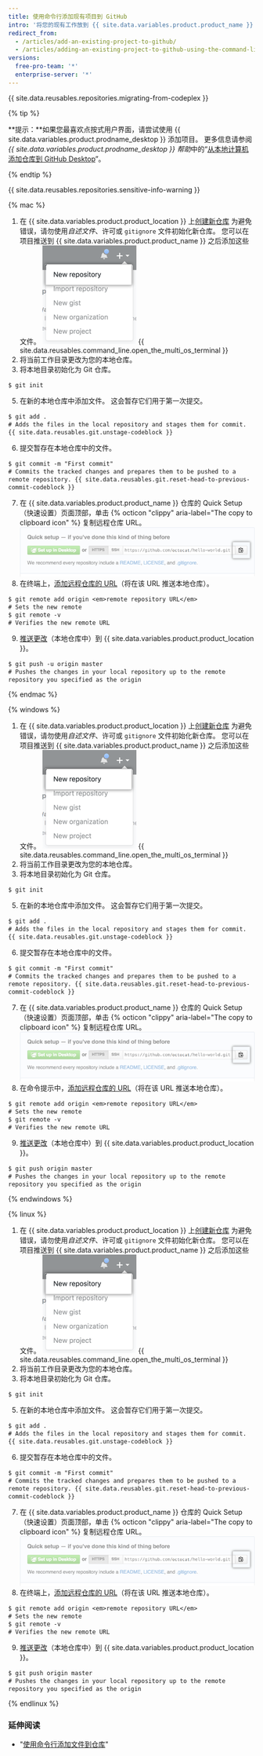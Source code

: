 ```yaml
---
title: 使用命令行添加现有项目到 GitHub
intro: '将您的现有工作放到 {{ site.data.variables.product.product_name }} 上可通过许多很好的方式共享和协作。'
redirect_from:
  - /articles/add-an-existing-project-to-github/
  - /articles/adding-an-existing-project-to-github-using-the-command-line
versions:
  free-pro-team: '*'
  enterprise-server: '*'
---
```


{{ site.data.reusables.repositories.migrating-from-codeplex }}

{% tip %}

**提示：**如果您最喜欢点按式用户界面，请尝试使用 {{ site.data.variables.product.prodname_desktop }} 添加项目。 更多信息请参阅 *{{ site.data.variables.product.prodname_desktop }} 帮助*中的“[从本地计算机添加仓库到 GitHub Desktop](/desktop/guides/contributing-to-projects/adding-a-repository-from-your-local-computer-to-github-desktop)”。

{% endtip %}

{{ site.data.reusables.repositories.sensitive-info-warning }}

{% mac %}

1. 在 {{ site.data.variables.product.product_location }} 上[创建新仓库](/articles/creating-a-new-repository) 为避免错误，请勿使用*自述文件*、许可或 `gitignore` 文件初始化新仓库。 您可以在项目推送到 {{ site.data.variables.product.product_name }} 之后添加这些文件。 ![创建新仓库下拉列表](/assets/images/help/repository/repo-create.png)
{{ site.data.reusables.command_line.open_the_multi_os_terminal }}
3. 将当前工作目录更改为您的本地仓库。
4. 将本地目录初始化为 Git 仓库。
  ```shell
  $ git init
  ```
5. 在新的本地仓库中添加文件。 这会暂存它们用于第一次提交。
  ```shell
  $ git add .
  # Adds the files in the local repository and stages them for commit. {{ site.data.reusables.git.unstage-codeblock }}
  ```
6. 提交暂存在本地仓库中的文件。
  ```shell
  $ git commit -m "First commit"
  # Commits the tracked changes and prepares them to be pushed to a remote repository. {{ site.data.reusables.git.reset-head-to-previous-commit-codeblock }}
  ```
7. 在 {{ site.data.variables.product.product_name }} 仓库的 Quick Setup（快速设置）页面顶部，单击 {% octicon "clippy" aria-label="The copy to clipboard icon" %} 复制远程仓库 URL。 ![创建远程仓库 URL 字段](/assets/images/help/repository/copy-remote-repository-url-quick-setup.png)
8. 在终端上，[添加远程仓库的 URL](/articles/adding-a-remote)（将在该 URL 推送本地仓库）。
  ```shell
  $ git remote add origin <em>remote repository URL</em>
  # Sets the new remote
  $ git remote -v
  # Verifies the new remote URL
  ```
9. [推送更改](/articles/pushing-commits-to-a-remote-repository/)（本地仓库中）到 {{ site.data.variables.product.product_location }}。
  ```shell
  $ git push -u origin master
  # Pushes the changes in your local repository up to the remote repository you specified as the origin
  ```

{% endmac %}

{% windows %}

1. 在 {{ site.data.variables.product.product_location }} 上[创建新仓库](/articles/creating-a-new-repository) 为避免错误，请勿使用*自述文件*、许可或 `gitignore` 文件初始化新仓库。 您可以在项目推送到 {{ site.data.variables.product.product_name }} 之后添加这些文件。 ![创建新仓库下拉列表](/assets/images/help/repository/repo-create.png)
{{ site.data.reusables.command_line.open_the_multi_os_terminal }}
3. 将当前工作目录更改为您的本地仓库。
4. 将本地目录初始化为 Git 仓库。
  ```shell
  $ git init
  ```
5. 在新的本地仓库中添加文件。 这会暂存它们用于第一次提交。
  ```shell
  $ git add .
  # Adds the files in the local repository and stages them for commit. {{ site.data.reusables.git.unstage-codeblock }}
  ```
6. 提交暂存在本地仓库中的文件。
  ```shell
  $ git commit -m "First commit"
  # Commits the tracked changes and prepares them to be pushed to a remote repository. {{ site.data.reusables.git.reset-head-to-previous-commit-codeblock }}
  ```
7. 在 {{ site.data.variables.product.product_name }} 仓库的 Quick Setup（快速设置）页面顶部，单击 {% octicon "clippy" aria-label="The copy to clipboard icon" %} 复制远程仓库 URL。 ![创建远程仓库 URL 字段](/assets/images/help/repository/copy-remote-repository-url-quick-setup.png)
8. 在命令提示中，[添加远程仓库的 URL](/articles/adding-a-remote)（将在该 URL 推送本地仓库）。
  ```shell
  $ git remote add origin <em>remote repository URL</em>
  # Sets the new remote
  $ git remote -v
  # Verifies the new remote URL
  ```
9. [推送更改](/articles/pushing-commits-to-a-remote-repository/)（本地仓库中）到 {{ site.data.variables.product.product_location }}。
  ```shell
  $ git push origin master
  # Pushes the changes in your local repository up to the remote repository you specified as the origin
  ```

{% endwindows %}

{% linux %}

1. 在 {{ site.data.variables.product.product_location }} 上[创建新仓库](/articles/creating-a-new-repository) 为避免错误，请勿使用*自述文件*、许可或 `gitignore` 文件初始化新仓库。 您可以在项目推送到 {{ site.data.variables.product.product_name }} 之后添加这些文件。 ![创建新仓库下拉列表](/assets/images/help/repository/repo-create.png)
{{ site.data.reusables.command_line.open_the_multi_os_terminal }}
3. 将当前工作目录更改为您的本地仓库。
4. 将本地目录初始化为 Git 仓库。
  ```shell
  $ git init
  ```
5. 在新的本地仓库中添加文件。 这会暂存它们用于第一次提交。
  ```shell
  $ git add .
  # Adds the files in the local repository and stages them for commit. {{ site.data.reusables.git.unstage-codeblock }}
  ```
6. 提交暂存在本地仓库中的文件。
  ```shell
  $ git commit -m "First commit"
  # Commits the tracked changes and prepares them to be pushed to a remote repository. {{ site.data.reusables.git.reset-head-to-previous-commit-codeblock }}
  ```
7. 在 {{ site.data.variables.product.product_name }} 仓库的 Quick Setup（快速设置）页面顶部，单击 {% octicon "clippy" aria-label="The copy to clipboard icon" %} 复制远程仓库 URL。 ![创建远程仓库 URL 字段](/assets/images/help/repository/copy-remote-repository-url-quick-setup.png)
8. 在终端上，[添加远程仓库的 URL](/articles/adding-a-remote)（将在该 URL 推送本地仓库）。
  ```shell
  $ git remote add origin <em>remote repository URL</em>
  # Sets the new remote
  $ git remote -v
  # Verifies the new remote URL
  ```
9. [推送更改](/articles/pushing-commits-to-a-remote-repository/)（本地仓库中）到 {{ site.data.variables.product.product_location }}。
  ```shell
  $ git push origin master
  # Pushes the changes in your local repository up to the remote repository you specified as the origin
  ```

{% endlinux %}

### 延伸阅读

- "[使用命令行添加文件到仓库](/articles/adding-a-file-to-a-repository-using-the-command-line)"
